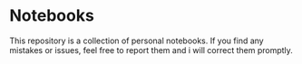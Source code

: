 # Notebooks

This repository is a collection of personal notebooks.
If you find any mistakes or issues, feel free to report them and i will correct them promptly.
